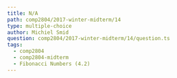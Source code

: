```yaml
---
title: N/A
path: comp2804/2017-winter-midterm/14
type: multiple-choice
author: Michiel Smid
question: comp2804/2017-winter-midterm/14/question.ts
tags:
  - comp2804
  - comp2804-midterm
  - Fibonacci Numbers (4.2)
---
```

